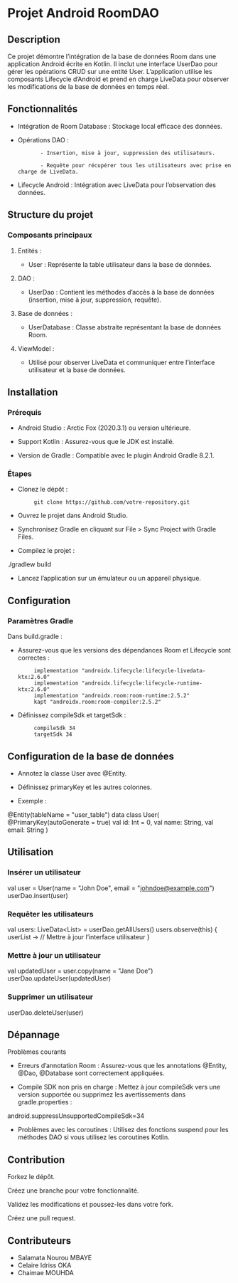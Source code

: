 # Projet Android RoomDAO

## Description

Ce projet démontre l’intégration de la base de données Room dans une application Android écrite en Kotlin. Il inclut une interface UserDao pour gérer les opérations CRUD sur une entité User. 
L’application utilise les composants Lifecycle d’Android et prend en charge LiveData pour observer les modifications de la base de données en temps réel.

## Fonctionnalités

- Intégration de Room Database : Stockage local efficace des données.

- Opérations DAO :

             - Insertion, mise à jour, suppression des utilisateurs.

             - Requête pour récupérer tous les utilisateurs avec prise en charge de LiveData.

- Lifecycle Android : Intégration avec LiveData pour l’observation des données.

  

## Structure du projet

### Composants principaux

1. Entités :

    - User : Représente la table utilisateur dans la base de données.

2. DAO :

    - UserDao : Contient les méthodes d’accès à la base de données (insertion, mise à jour, suppression, requête).

3. Base de données :

   - UserDatabase : Classe abstraite représentant la base de données Room.

4. ViewModel :

   - Utilisé pour observer LiveData et communiquer entre l’interface utilisateur et la base de données.


## Installation

### Prérequis

- Android Studio : Arctic Fox (2020.3.1) ou version ultérieure.

- Support Kotlin : Assurez-vous que le JDK est installé.

- Version de Gradle : Compatible avec le plugin Android Gradle 8.2.1.

### Étapes

- Clonez le dépôt :

           git clone https://github.com/votre-repository.git

- Ouvrez le projet dans Android Studio.

- Synchronisez Gradle en cliquant sur File > Sync Project with Gradle Files.

- Compilez le projet :

./gradlew build

- Lancez l’application sur un émulateur ou un appareil physique.

## Configuration

### Paramètres Gradle

Dans build.gradle :

- Assurez-vous que les versions des dépendances Room et Lifecycle sont correctes :

           implementation "androidx.lifecycle:lifecycle-livedata-ktx:2.6.0"
           implementation "androidx.lifecycle:lifecycle-runtime-ktx:2.6.0"
           implementation "androidx.room:room-runtime:2.5.2"
           kapt "androidx.room:room-compiler:2.5.2"

- Définissez compileSdk et targetSdk :

           compileSdk 34
           targetSdk 34

## Configuration de la base de données

- Annotez la classe User avec @Entity.

- Définissez primaryKey et les autres colonnes.

- Exemple :

@Entity(tableName = "user_table")
data class User(
    @PrimaryKey(autoGenerate = true) val id: Int = 0,
    val name: String,
    val email: String
)

## Utilisation

### Insérer un utilisateur

val user = User(name = "John Doe", email = "johndoe@example.com")
userDao.insert(user)

### Requêter les utilisateurs

val users: LiveData<List<User>> = userDao.getAllUsers()
users.observe(this) { userList ->
    // Mettre à jour l’interface utilisateur
}

### Mettre à jour un utilisateur

val updatedUser = user.copy(name = "Jane Doe")
userDao.updateUser(updatedUser)

### Supprimer un utilisateur

userDao.deleteUser(user)

## Dépannage

Problèmes courants

- Erreurs d’annotation Room :
Assurez-vous que les annotations @Entity, @Dao, @Database sont correctement appliquées.

- Compile SDK non pris en charge :
Mettez à jour compileSdk vers une version supportée ou supprimez les avertissements dans gradle.properties :

android.suppressUnsupportedCompileSdk=34

- Problèmes avec les coroutines :
Utilisez des fonctions suspend pour les méthodes DAO si vous utilisez les coroutines Kotlin.

## Contribution 

Forkez le dépôt.

Créez une branche pour votre fonctionnalité.

Validez les modifications et poussez-les dans votre fork.

Créez une pull request.

## Contributeurs 
- Salamata Nourou MBAYE
- Celaire Idriss OKA
- Chaimae MOUHDA
